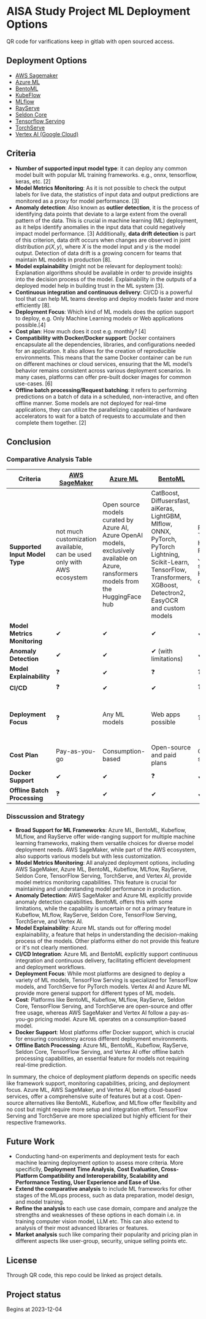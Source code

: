# AISA Study Project ML Deployment Options

QR code for varifications keep in gitlab with open sourced access.

## Deployment Options

* [AWS Sagemaker](https://aws.amazon.com/sagemaker/)
* [Azure ML](https://learn.microsoft.com/en-us/azure/machine-learning/tutorial-deploy-model?view=azureml-api-2)
* [BentoML](https://docs.bentoml.com/en/latest/)
* [KubeFlow](https://www.kubeflow.org/)
* [MLflow](https://mlflow.org/)
* [RayServe](https://docs.ray.io/en/latest/serve/index.html)
* [Seldon Core](https://www.seldon.io/solutions/core-plus)
* [Tensorflow Serving](https://www.tensorflow.org/tfx/guide/serving)
* [TorchServe](https://pytorch.org/serve/)
* [Vertex AI (Google Cloud)](https://cloud.google.com/vertex-ai/docs)

## Criteria

* **Number of supported input model type**: it can deploy any common model built with popular ML training frameworks. e.g., onnx, tensorflow, keras, etc. [2]
* **Model Metrics Monitoring**: As it is not possible to check the output labels for live data, the statistics of input data and output predictions are monitored as a proxy for model performance. [3]
* **Anomaly detection**: Also known as **outlier detection**, it is the process of identifying data points that deviate to a large extent from the overall pattern of the data. This is crucial in machine learning (ML) deployment, as it helps identify anomalies in the input data that could negatively impact model performance. [3] Additionally, **data drift detection** is part of this criterion, data drift occurs when changes are observed in joint distribution $p(X, y)$, where $X$ is the model input and $y$ is the model output. Detection of data drift is a growing concern for teams that maintain ML models in production [8].
* **Model explainability** (might not be relevant for deployment tools): Explanation algorithms should be available in order to provide insights into the decision process of the model. Explainability in the outputs of a deployed model help in building trust in the ML system [3].
* **Continuous integration and continuous delivery**: CI/CD is a powerful tool that can help ML teams develop and deploy models faster and more efficiently [8].
* **Deployment Focus**: Which kind of ML models does the option support to deploy, e.g. Only Machine Learning models or Web applications possible.[4]
* **Cost plan**: How much does it cost e.g. monthly? [4]
* **Compatibility with Docker/Docker support**: Docker containers encapsulate all the dependencies, libraries, and configurations needed for an application. It also allows for the creation of reproducible environments. This means that the same Docker container can be run on different machines or cloud services, ensuring that the ML model’s behavior remains consistent across various deployment scenarios. In many cases, platforms can offer pre-built docker images for common use-cases. [6]
* **Offline batch processing/Request batching**: it refers to performing predictions on a batch of data in a scheduled, non-interactive, and often offline manner. Some models are not deployed for real-time applications, they can utilize the parallelizing capabilities of hardware accelerators to wait for a batch of requests to accumulate and then complete them together. [2]

## Conclusion

### Comparative Analysis Table

| Criteria                             | [AWS SageMaker](https://docs.aws.amazon.com/sagemaker/latest/dg/neo-supported-devices-edge.html) | [Azure ML](https://learn.microsoft.com/en-us/azure/machine-learning/concept-model-catalog?view=azureml-api-2#collections)                              | [BentoML](https://docs.bentoml.org/en/latest/frameworks/index.html)                                                                                                                                                | [Kubeflow](https://www.kubeflow.org/docs/external-add-ons/serving/overview/)                       | [MLflow](https://mlflow.org/docs/latest/models.html#built-in-model-flavors) | [RayServe](https://docs.ray.io/en/latest/serve/tutorials/serve-ml-models.html#serve-ml-models-tutorial) | [Seldon Core](https://docs.seldon.io/projects/seldon-core/en/v2/contents/models/inference-artifacts/index.html) | [TensorFlow Serving](https://www.tensorflow.org/tfx/tutorials/serving/rest_simple) | [TorchServe](https://github.com/pytorch/serve) | [Vertex AI](https://cloud.google.com/vertex-ai/docs/model-registry/introduction) |
| ------------------------------------ | --------------------------------------------------------------------------------------------- | --------------------------------------------------------------------------------------------------------------------------------------------------- | --------------------------------------------------------------------------------------------------------------------------------------------------------------------------------------------------------------- | ----------------------------------------------------------------------------------------------- | ------------------------------------------------------------------------ | ---------------------------------------------------------------------------------------------------- | ------------------------------------------------------------------------------------------------------------ | ------------------------------------------------------------------------------- | ------------------------------------------- | ----------------------------------------------------------------------------- |
| **Supported Input Model Type** | not much customization available,<br />can be used only with AWS ecosystem                    | Open source models curated by Azure AI,<br />Azure OpenAI models, exclusively available on Azure, <br />ransformers models from the HuggingFace hub | CatBoost, Diffusersfast, aiKeras,<br />LightGBM, Mlflow, ONNX, <br />PyTorch, PyTorch Lightning, <br />Scikit-Learn, TensorFlow, <br />Transformers, XGBoost, <br />Detectron2, EasyOCR <br />and custom models | PyTorch, TensorFlow,<br />Hugging Face, <br />Jupyter, scikit-learn, <br />HOROVOD, dmlcXGBoost | any ML frameworks                                                        | Tensorflow,<br />PyTorch, <br />Scikit-Learn, <br />others                                           | most<br />common <br />ML frameworks                                                                         | only<br />TensorFlow <br />models                                               | only<br />Pytorch <br />models              | custom<br />models <br />and all AutoML data types                            |
| **Model Metrics Monitoring**   | ✔                                                                                            | ✔                                                                                                                                                  | ✔                                                                                                                                                                                                              | ✔                                                                                              | ✔                                                                       | ✔                                                                                                   | ✔                                                                                                           | ✔                                                                              | ✔                                          | ✔                                                                            |
| **Anomaly Detection**          | ✔                                                                                            | ✔                                                                                                                                                  | ✔ (with limitations)                                                                                                                                                                                           | ✔                                                                                              | ✔ (via Kakapo)                                                          | ❓                                                                                                   | ✔                                                                                                           | ❓                                                                              | ❓                                          | ❓                                                                            |
| **Model Explainability**       | ❓                                                                                            | ✔                                                                                                                                                  | ❓                                                                                                                                                                                                              | ❓                                                                                              | ❓                                                                       | ❓                                                                                                   | ❓                                                                                                           | ❓                                                                              | ❓                                          | ❓                                                                            |
| **CI/CD**                      | ❓                                                                                            | ✔                                                                                                                                                  | ✔                                                                                                                                                                                                              | ❓                                                                                              | ❓                                                                       | ❓                                                                                                   | ❓                                                                                                           | ❓                                                                              | ❓                                          | ❓                                                                            |
| **Deployment Focus**           | ❓                                                                                            | Any ML models                                                                                                                                       | Web apps possible                                                                                                                                                                                               | ❓                                                                                              | ❓                                                                       | Any ML models                                                                                        | ❓                                                                                                           | TensorFlow models only                                                          | ❓                                          | TensorFlow,<br />XGBoost, <br />Scikit-learn, <br />custom containers         |
| **Cost Plan**                  | Pay-as-you-go                                                                                 | Consumption-based                                                                                                                                   | Open-source and paid plans                                                                                                                                                                                      | Open-source                                                                                     | Open-source                                                              | Open-source                                                                                          | Open-source                                                                                                  | Open-source                                                                     | Open-source                                 | Pay-as-you-go                                                                 |
| **Docker Support**             | ✔                                                                                            | ✔                                                                                                                                                  | ❓                                                                                                                                                                                                              | ✔                                                                                              | ✔                                                                       | ✔                                                                                                   | ❓                                                                                                           | ✔                                                                              | ❓                                          | ✔                                                                            |
| **Offline Batch Processing**   | ❓                                                                                            | ✔                                                                                                                                                  | ✔                                                                                                                                                                                                              | ✔                                                                                              | ❓                                                                       | ✔                                                                                                   | ✔                                                                                                           | ✔                                                                              | ❓                                          | ✔                                                                            |

### Disscussion and Strategy

* **Broad Support for ML Frameworks**: Azure ML, BentoML, Kubeflow, MLflow, and RayServe offer wide-ranging support for multiple machine learning frameworks, making them versatile choices for diverse model deployment needs. AWS SageMaker, while part of the AWS ecosystem, also supports various models but with less customization.
* **Model Metrics Monitoring**: All analyzed deployment options, including AWS SageMaker, Azure ML, BentoML, Kubeflow, MLflow, RayServe, Seldon Core, TensorFlow Serving, TorchServe, and Vertex AI, provide model metrics monitoring capabilities. This feature is crucial for maintaining and understanding model performance in production.
* **Anomaly Detection**: AWS SageMaker and Azure ML explicitly provide anomaly detection capabilities. BentoML offers this with some limitations, while the capability is uncertain or not a primary feature in Kubeflow, MLflow, RayServe, Seldon Core, TensorFlow Serving, TorchServe, and Vertex AI.
* **Model Explainability**: Azure ML stands out for offering model explainability, a feature that helps in understanding the decision-making process of the models. Other platforms either do not provide this feature or it's not clearly mentioned.
* **CI/CD Integration**: Azure ML and BentoML explicitly support continuous integration and continuous delivery, facilitating efficient development and deployment workflows.
* **Deployment Focus**: While most platforms are designed to deploy a variety of ML models, TensorFlow Serving is specialized for TensorFlow models, and TorchServe for PyTorch models. Vertex AI and Azure ML provide more general support for different types of ML models.
* **Cost**: Platforms like BentoML, Kubeflow, MLflow, RayServe, Seldon Core, TensorFlow Serving, and TorchServe are open-source and offer free usage, whereas AWS SageMaker and Vertex AI follow a pay-as-you-go pricing model. Azure ML operates on a consumption-based model.
* **Docker Support**: Most platforms offer Docker support, which is crucial for ensuring consistency across different deployment environments.
* **Offline Batch Processing**: Azure ML, BentoML, Kubeflow, RayServe, Seldon Core, TensorFlow Serving, and Vertex AI offer offline batch processing capabilities, an essential feature for models not requiring real-time prediction.

In summary, the choice of deployment platform depends on specific needs like framework support, monitoring capabilities, pricing, and deployment focus. Azure ML, AWS SageMaker, and Vertex AI, being cloud-based services, offer a comprehensive suite of features but at a cost. Open-source alternatives like BentoML, Kubeflow, and MLflow offer flexibility and no cost but might require more setup and integration effort. TensorFlow Serving and TorchServe are more specialized but highly efficient for their respective frameworks.

## Future Work

* Conducting hand-on experiments and deployment tests for each machine learning deployment option to assess more criteria. More specificlly, **Deployment Time Analysis**, **Cost Evaluation, **Cross-Platform Compatibility and Interoperability, **Scalability and Performance Testing, **User Experience and Ease of Use.********
* **Extend the comparative analysis** to include ML frameworks for other stages of the MLops process, such as data preparation, model design, and model training.
* **Refine the analysis** to each use case domain, compare and analyze the strengths and weaknesses of these options in each domain i.e. in training computer vision model, LLM etc. This can also extend to analysis of their most advanced libraries or features.
* **Market analysis** such like comparing their popularity and pricing plan in different aspects like user-group, security, unique selling points etc.

## License

Through QR code, this repo could be linked as project details.

## Project status

Begins at 2023-12-04
